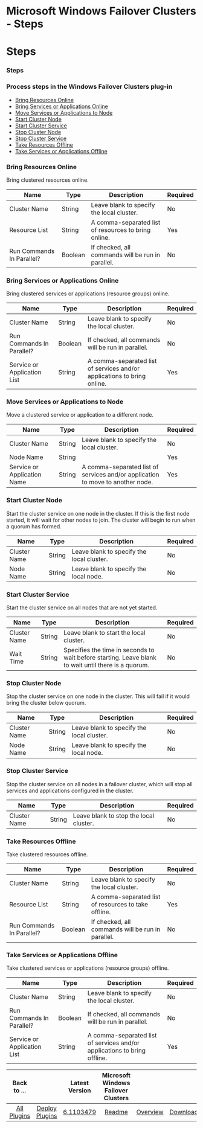 
Microsoft Windows Failover Clusters - Steps
===========================================

# Steps


### Steps




### Process steps in the Windows Failover Clusters plug-in

* [Bring Resources Online](#bring_resources_online)
* [Bring Services or Applications Online](#bring_services_or_applications_online)
* [Move Services or Applications to Node](#move_services_or_applications_to_node)
* [Start Cluster Node](#start_cluster_node)
* [Start Cluster Service](#start_cluster_service)
* [Stop Cluster Node](#stop_cluster_node)
* [Stop Cluster Service](#stop_cluster_service)
* [Take Resources Offline](#take_resources_offline)
* [Take Services or Applications Offline](#take_services_or_applications_offline)


### Bring Resources Online

Bring clustered resources online.


| Name | Type | Description | Required |
| --- | --- | --- | --- |
| Cluster Name | String | Leave blank to specify the local cluster. | No |
| Resource List | String | A comma-separated list of resources to bring online. | Yes |
| Run Commands In Parallel? | Boolean | If checked, all commands will be run in parallel. | No |

### Bring Services or Applications Online

Bring clustered services or applications (resource groups) online.


| Name | Type | Description | Required |
| --- | --- | --- | --- |
| Cluster Name | String | Leave blank to specify the local cluster. | No |
| Run Commands In Parallel? | Boolean | If checked, all commands will be run in parallel. | No |
| Service or Application List | String | A comma-separated list of services and/or applications to bring online. | Yes |

### Move Services or Applications to Node

Move a clustered service or application to a different node.


| Name | Type | Description | Required |
| --- | --- | --- | --- |
| Cluster Name | String | Leave blank to specify the local cluster. | No |
| Node Name | String |  | Yes |
| Service or Application Name | String | A comma-separated list of services and/or application to move to another node. | Yes |

### Start Cluster Node

Start the cluster service on one node in the cluster. If this is the first node started, it will wait for other nodes to join. The cluster will begin to run when a quorum has formed.



| Name | Type | Description | Required |
| --- | --- | --- | --- |
| Cluster Name | String | Leave blank to specify the local cluster. | No |
| Node Name | String | Leave blank to specify the local node. | No |

### Start Cluster Service

Start the cluster service on all nodes that are not yet started.


| Name | Type | Description | Required |
| --- | --- | --- | --- |
| Cluster Name | String | Leave blank to start the local cluster. | No |
| Wait Time | String | Specifies the time in seconds to wait before starting. Leave blank to wait until there is a quorum. | No |

### Stop Cluster Node

Stop the cluster service on one node in the cluster. This will fail if it would bring the cluster below quorum.



| Name | Type | Description | Required |
| --- | --- | --- | --- |
| Cluster Name | String | Leave blank to specify the local cluster. | No |
| Node Name | String | Leave blank to specify the local node. | No |

### Stop Cluster Service

Stop the cluster service on all nodes in a failover cluster, which will stop all services and applications configured in the cluster.



| Name | Type | Description | Required |
| --- | --- | --- | --- |
| Cluster Name | String | Leave blank to stop the local cluster. | No |

### Take Resources Offline

Take clustered resources offline.


| Name | Type | Description | Required |
| --- | --- | --- | --- |
| Cluster Name | String | Leave blank to specify the local cluster. | No |
| Resource List | String | A comma-separated list of resources to take offline. | Yes |
| Run Commands In Parallel? | Boolean | If checked, all commands will be run in parallel. | No |

### Take Services or Applications Offline

Take clustered services or applications (resource groups) offline.


| Name | Type | Description | Required |
| --- | --- | --- | --- |
| Cluster Name | String | Leave blank to specify the local cluster. | No |
| Run Commands In Parallel? | Boolean | If checked, all commands will be run in parallel. | No |
| Service or Application List | String | A comma-separated list of services and/or applications to bring offline. | Yes |



|Back to ...||Latest Version|Microsoft Windows Failover Clusters |||
| :---: | :---: | :---: | :---: | :---: | :---: |
|[All Plugins](../../index.md)|[Deploy Plugins](../README.md)|[6.1103479](https://raw.githubusercontent.com/UrbanCode/IBM-UCD-PLUGINS/main/files/WindowsFailoverCluster/WindowsFailoverCluster-6.1103479.zip)|[Readme](README.md)|[Overview](overview.md)|[Downloads](downloads.md)|

